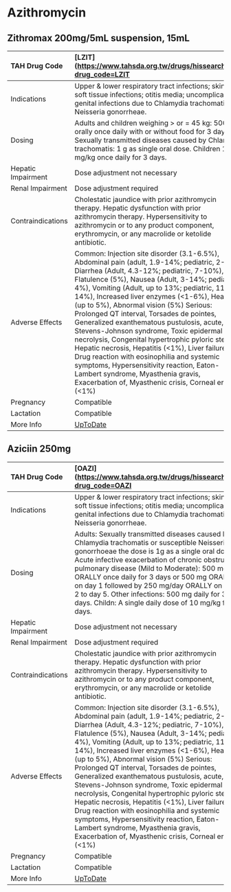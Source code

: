 # Azithromycin

## Zithromax 200mg/5mL suspension, 15mL

| TAH Drug Code      | [LZIT](https://www.tahsda.org.tw/drugs/hissearch.php?drug_code=LZIT                                                                                                                                                                                                                                                                                                                                                                                                                                                                                                                                                                                                                                                                                                     |
|:-------------------|:------------------------------------------------------------------------------------------------------------------------------------------------------------------------------------------------------------------------------------------------------------------------------------------------------------------------------------------------------------------------------------------------------------------------------------------------------------------------------------------------------------------------------------------------------------------------------------------------------------------------------------------------------------------------------------------------------------------------------------------------------------------------|
| Indications        | Upper & lower respiratory tract infections; skin & soft tissue infections; otitis media; uncomplicated genital infections due to Chlamydia trachomatis & Neisseria gonorrheae.                                                                                                                                                                                                                                                                                                                                                                                                                                                                                                                                                                                          |
| Dosing             | Adults and children weighing > or = 45 kg: 500 mg orally once daily with or without food for 3 days. Sexually transmitted diseases caused by Chlamydia trachomatis: 1 g as single oral dose. Children 10 mg/kg once daily for 3 days.                                                                                                                                                                                                                                                                                                                                                                                                                                                                                                                                   |
| Hepatic Impairment | Dose adjustment not necessary                                                                                                                                                                                                                                                                                                                                                                                                                                                                                                                                                                                                                                                                                                                                           |
| Renal Impairment   | Dose adjustment required                                                                                                                                                                                                                                                                                                                                                                                                                                                                                                                                                                                                                                                                                                                                                |
| Contraindications  | Cholestatic jaundice with prior azithromycin therapy. Hepatic dysfunction with prior azithromycin therapy. Hypersensitivity to azithromycin or to any product component, erythromycin, or any macrolide or ketolide antibiotic.                                                                                                                                                                                                                                                                                                                                                                                                                                                                                                                                         |
| Adverse Effects    | Common: Injection site disorder (3.1-6.5%), Abdominal pain (adult, 1.9-14%; pediatric, 2-4%), Diarrhea (Adult, 4.3-12%; pediatric, 7-10%), Flatulence (5%), Nausea (Adult, 3-14%; pediatric, 4%), Vomiting (Adult, up to 13%; pediatric, 11-14%), Increased liver enzymes (<1-6%), Headache (up to 5%), Abnormal vision (5%) Serious: Prolonged QT interval, Torsades de pointes, Generalized exanthematous pustulosis, acute, Stevens-Johnson syndrome, Toxic epidermal necrolysis, Congenital hypertrophic pyloric stenosis, Hepatic necrosis, Hepatitis (<1%), Liver failure, Drug reaction with eosinophilia and systemic symptoms, Hypersensitivity reaction, Eaton-Lambert syndrome, Myasthenia gravis, Exacerbation of, Myasthenic crisis, Corneal erosion (<1%) |
| Pregnancy          | Compatible                                                                                                                                                                                                                                                                                                                                                                                                                                                                                                                                                                                                                                                                                                                                                              |
| Lactation          | Compatible                                                                                                                                                                                                                                                                                                                                                                                                                                                                                                                                                                                                                                                                                                                                                              |
| More Info          | [UpToDate](https://www.uptodate.com/contents/azithromycin-drug-information)                                                                                                                                                                                                                                                                                                                                                                                                                                                                                                                                                                                                                                                                                             |

## Aziciin 250mg

| TAH Drug Code      | [OAZI](https://www.tahsda.org.tw/drugs/hissearch.php?drug_code=OAZI                                                                                                                                                                                                                                                                                                                                                                                                                                                                                                                                                                                                                                                                                                     |
|:-------------------|:------------------------------------------------------------------------------------------------------------------------------------------------------------------------------------------------------------------------------------------------------------------------------------------------------------------------------------------------------------------------------------------------------------------------------------------------------------------------------------------------------------------------------------------------------------------------------------------------------------------------------------------------------------------------------------------------------------------------------------------------------------------------|
| Indications        | Upper & lower respiratory tract infections; skin & soft tissue infections; otitis media; uncomplicated genital infections due to Chlamydia trachomatis & Neisseria gonorrheae.                                                                                                                                                                                                                                                                                                                                                                                                                                                                                                                                                                                          |
| Dosing             | Adults: Sexually transmitted diseases caused by Chlamydia trachomatis or susceptible Neisseria gonorrhoeae the dose is 1g as a single oral dose. Acute infective exacerbation of chronic obstructive pulmonary disease (Mild to Moderate): 500 mg ORALLY once daily for 3 days or 500 mg ORALLY on day 1 followed by 250 mg/day ORALLY on days 2 to day 5. Other infections: 500 mg daily for 3 days. Childn: A single daily dose of 10 mg/kg for 3 days.                                                                                                                                                                                                                                                                                                               |
| Hepatic Impairment | Dose adjustment not necessary                                                                                                                                                                                                                                                                                                                                                                                                                                                                                                                                                                                                                                                                                                                                           |
| Renal Impairment   | Dose adjustment required                                                                                                                                                                                                                                                                                                                                                                                                                                                                                                                                                                                                                                                                                                                                                |
| Contraindications  | Cholestatic jaundice with prior azithromycin therapy. Hepatic dysfunction with prior azithromycin therapy. Hypersensitivity to azithromycin or to any product component, erythromycin, or any macrolide or ketolide antibiotic.                                                                                                                                                                                                                                                                                                                                                                                                                                                                                                                                         |
| Adverse Effects    | Common: Injection site disorder (3.1-6.5%), Abdominal pain (adult, 1.9-14%; pediatric, 2-4%), Diarrhea (Adult, 4.3-12%; pediatric, 7-10%), Flatulence (5%), Nausea (Adult, 3-14%; pediatric, 4%), Vomiting (Adult, up to 13%; pediatric, 11-14%), Increased liver enzymes (<1-6%), Headache (up to 5%), Abnormal vision (5%) Serious: Prolonged QT interval, Torsades de pointes, Generalized exanthematous pustulosis, acute, Stevens-Johnson syndrome, Toxic epidermal necrolysis, Congenital hypertrophic pyloric stenosis, Hepatic necrosis, Hepatitis (<1%), Liver failure, Drug reaction with eosinophilia and systemic symptoms, Hypersensitivity reaction, Eaton-Lambert syndrome, Myasthenia gravis, Exacerbation of, Myasthenic crisis, Corneal erosion (<1%) |
| Pregnancy          | Compatible                                                                                                                                                                                                                                                                                                                                                                                                                                                                                                                                                                                                                                                                                                                                                              |
| Lactation          | Compatible                                                                                                                                                                                                                                                                                                                                                                                                                                                                                                                                                                                                                                                                                                                                                              |
| More Info          | [UpToDate](https://www.uptodate.com/contents/azithromycin-drug-information)                                                                                                                                                                                                                                                                                                                                                                                                                                                                                                                                                                                                                                                                                             |

